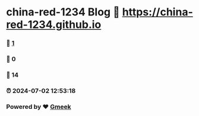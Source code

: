 # china-red-1234 Blog :link: https://china-red-1234.github.io 
### :page_facing_up: [1](https://china-red-1234.github.io/tag.html) 
### :speech_balloon: 0 
### :hibiscus: 14 
### :alarm_clock: 2024-07-02 12:53:18 
### Powered by :heart: [Gmeek](https://github.com/Meekdai/Gmeek)
